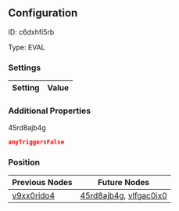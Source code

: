 # <nil>
## Configuration
ID:  c6dxhfi5rb

Type: EVAL 


### Settings
| Setting | Value  |
| :------------------------ | ---------------------------------------- |
 




### Additional Properties
45rd8ajb4g
 ```json 
anyTriggersFalse
```




### Position
| Previous Nodes | Future Nodes |
| :------------- | ------------ |
| [v9xx0rido4](./v9xx0rido4.md) | [45rd8ajb4g](./45rd8ajb4g.md), [vlfgac0ix0](./vlfgac0ix0.md) |